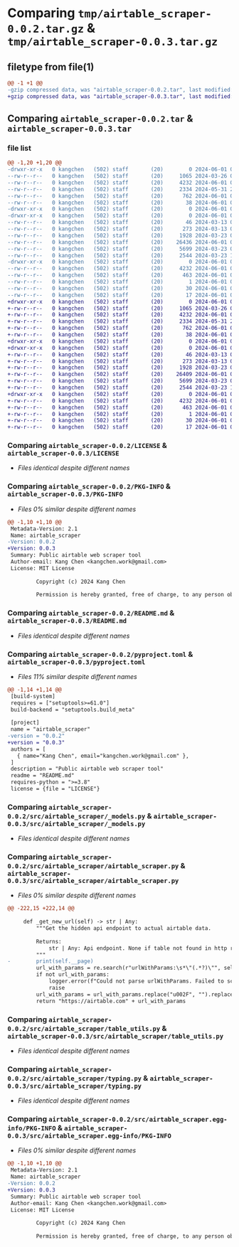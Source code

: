 # Comparing `tmp/airtable_scraper-0.0.2.tar.gz` & `tmp/airtable_scraper-0.0.3.tar.gz`

## filetype from file(1)

```diff
@@ -1 +1 @@
-gzip compressed data, was "airtable_scraper-0.0.2.tar", last modified: Sat Jun  1 01:11:05 2024, max compression
+gzip compressed data, was "airtable_scraper-0.0.3.tar", last modified: Sat Jun  1 01:20:12 2024, max compression
```

## Comparing `airtable_scraper-0.0.2.tar` & `airtable_scraper-0.0.3.tar`

### file list

```diff
@@ -1,20 +1,20 @@
-drwxr-xr-x   0 kangchen   (502) staff       (20)        0 2024-06-01 01:11:05.544356 airtable_scraper-0.0.2/
--rw-r--r--   0 kangchen   (502) staff       (20)     1065 2024-03-26 01:56:57.000000 airtable_scraper-0.0.2/LICENSE
--rw-r--r--   0 kangchen   (502) staff       (20)     4232 2024-06-01 01:11:05.544129 airtable_scraper-0.0.2/PKG-INFO
--rw-r--r--   0 kangchen   (502) staff       (20)     2334 2024-05-31 22:39:25.000000 airtable_scraper-0.0.2/README.md
--rw-r--r--   0 kangchen   (502) staff       (20)      762 2024-06-01 01:10:54.000000 airtable_scraper-0.0.2/pyproject.toml
--rw-r--r--   0 kangchen   (502) staff       (20)       38 2024-06-01 01:11:05.544398 airtable_scraper-0.0.2/setup.cfg
-drwxr-xr-x   0 kangchen   (502) staff       (20)        0 2024-06-01 01:11:05.539848 airtable_scraper-0.0.2/src/
-drwxr-xr-x   0 kangchen   (502) staff       (20)        0 2024-06-01 01:11:05.542443 airtable_scraper-0.0.2/src/airtable_scraper/
--rw-r--r--   0 kangchen   (502) staff       (20)       46 2024-03-13 09:43:11.000000 airtable_scraper-0.0.2/src/airtable_scraper/__init__.py
--rw-r--r--   0 kangchen   (502) staff       (20)      273 2024-03-13 09:46:08.000000 airtable_scraper-0.0.2/src/airtable_scraper/_logger_config.py
--rw-r--r--   0 kangchen   (502) staff       (20)     1928 2024-03-23 06:52:59.000000 airtable_scraper-0.0.2/src/airtable_scraper/_models.py
--rw-r--r--   0 kangchen   (502) staff       (20)    26436 2024-06-01 01:03:07.000000 airtable_scraper-0.0.2/src/airtable_scraper/airtable_scraper.py
--rw-r--r--   0 kangchen   (502) staff       (20)     5699 2024-03-23 08:23:42.000000 airtable_scraper-0.0.2/src/airtable_scraper/table_utils.py
--rw-r--r--   0 kangchen   (502) staff       (20)     2544 2024-03-23 12:27:14.000000 airtable_scraper-0.0.2/src/airtable_scraper/typing.py
-drwxr-xr-x   0 kangchen   (502) staff       (20)        0 2024-06-01 01:11:05.543823 airtable_scraper-0.0.2/src/airtable_scraper.egg-info/
--rw-r--r--   0 kangchen   (502) staff       (20)     4232 2024-06-01 01:11:05.000000 airtable_scraper-0.0.2/src/airtable_scraper.egg-info/PKG-INFO
--rw-r--r--   0 kangchen   (502) staff       (20)      463 2024-06-01 01:11:05.000000 airtable_scraper-0.0.2/src/airtable_scraper.egg-info/SOURCES.txt
--rw-r--r--   0 kangchen   (502) staff       (20)        1 2024-06-01 01:11:05.000000 airtable_scraper-0.0.2/src/airtable_scraper.egg-info/dependency_links.txt
--rw-r--r--   0 kangchen   (502) staff       (20)       30 2024-06-01 01:11:05.000000 airtable_scraper-0.0.2/src/airtable_scraper.egg-info/requires.txt
--rw-r--r--   0 kangchen   (502) staff       (20)       17 2024-06-01 01:11:05.000000 airtable_scraper-0.0.2/src/airtable_scraper.egg-info/top_level.txt
+drwxr-xr-x   0 kangchen   (502) staff       (20)        0 2024-06-01 01:20:12.975076 airtable_scraper-0.0.3/
+-rw-r--r--   0 kangchen   (502) staff       (20)     1065 2024-03-26 01:56:57.000000 airtable_scraper-0.0.3/LICENSE
+-rw-r--r--   0 kangchen   (502) staff       (20)     4232 2024-06-01 01:20:12.974808 airtable_scraper-0.0.3/PKG-INFO
+-rw-r--r--   0 kangchen   (502) staff       (20)     2334 2024-05-31 22:39:25.000000 airtable_scraper-0.0.3/README.md
+-rw-r--r--   0 kangchen   (502) staff       (20)      762 2024-06-01 01:19:19.000000 airtable_scraper-0.0.3/pyproject.toml
+-rw-r--r--   0 kangchen   (502) staff       (20)       38 2024-06-01 01:20:12.975126 airtable_scraper-0.0.3/setup.cfg
+drwxr-xr-x   0 kangchen   (502) staff       (20)        0 2024-06-01 01:20:12.971208 airtable_scraper-0.0.3/src/
+drwxr-xr-x   0 kangchen   (502) staff       (20)        0 2024-06-01 01:20:12.972879 airtable_scraper-0.0.3/src/airtable_scraper/
+-rw-r--r--   0 kangchen   (502) staff       (20)       46 2024-03-13 09:43:11.000000 airtable_scraper-0.0.3/src/airtable_scraper/__init__.py
+-rw-r--r--   0 kangchen   (502) staff       (20)      273 2024-03-13 09:46:08.000000 airtable_scraper-0.0.3/src/airtable_scraper/_logger_config.py
+-rw-r--r--   0 kangchen   (502) staff       (20)     1928 2024-03-23 06:52:59.000000 airtable_scraper-0.0.3/src/airtable_scraper/_models.py
+-rw-r--r--   0 kangchen   (502) staff       (20)    26409 2024-06-01 01:15:24.000000 airtable_scraper-0.0.3/src/airtable_scraper/airtable_scraper.py
+-rw-r--r--   0 kangchen   (502) staff       (20)     5699 2024-03-23 08:23:42.000000 airtable_scraper-0.0.3/src/airtable_scraper/table_utils.py
+-rw-r--r--   0 kangchen   (502) staff       (20)     2544 2024-03-23 12:27:14.000000 airtable_scraper-0.0.3/src/airtable_scraper/typing.py
+drwxr-xr-x   0 kangchen   (502) staff       (20)        0 2024-06-01 01:20:12.974490 airtable_scraper-0.0.3/src/airtable_scraper.egg-info/
+-rw-r--r--   0 kangchen   (502) staff       (20)     4232 2024-06-01 01:20:12.000000 airtable_scraper-0.0.3/src/airtable_scraper.egg-info/PKG-INFO
+-rw-r--r--   0 kangchen   (502) staff       (20)      463 2024-06-01 01:20:12.000000 airtable_scraper-0.0.3/src/airtable_scraper.egg-info/SOURCES.txt
+-rw-r--r--   0 kangchen   (502) staff       (20)        1 2024-06-01 01:20:12.000000 airtable_scraper-0.0.3/src/airtable_scraper.egg-info/dependency_links.txt
+-rw-r--r--   0 kangchen   (502) staff       (20)       30 2024-06-01 01:20:12.000000 airtable_scraper-0.0.3/src/airtable_scraper.egg-info/requires.txt
+-rw-r--r--   0 kangchen   (502) staff       (20)       17 2024-06-01 01:20:12.000000 airtable_scraper-0.0.3/src/airtable_scraper.egg-info/top_level.txt
```

### Comparing `airtable_scraper-0.0.2/LICENSE` & `airtable_scraper-0.0.3/LICENSE`

 * *Files identical despite different names*

### Comparing `airtable_scraper-0.0.2/PKG-INFO` & `airtable_scraper-0.0.3/PKG-INFO`

 * *Files 0% similar despite different names*

```diff
@@ -1,10 +1,10 @@
 Metadata-Version: 2.1
 Name: airtable_scraper
-Version: 0.0.2
+Version: 0.0.3
 Summary: Public airtable web scraper tool
 Author-email: Kang Chen <kangchen.work@gmail.com>
 License: MIT License
         
         Copyright (c) 2024 Kang Chen
         
         Permission is hereby granted, free of charge, to any person obtaining a copy
```

### Comparing `airtable_scraper-0.0.2/README.md` & `airtable_scraper-0.0.3/README.md`

 * *Files identical despite different names*

### Comparing `airtable_scraper-0.0.2/pyproject.toml` & `airtable_scraper-0.0.3/pyproject.toml`

 * *Files 11% similar despite different names*

```diff
@@ -1,14 +1,14 @@
 [build-system]
 requires = ["setuptools>=61.0"]
 build-backend = "setuptools.build_meta"
 
 [project]
 name = "airtable_scraper"
-version = "0.0.2"
+version = "0.0.3"
 authors = [
   { name="Kang Chen", email="kangchen.work@gmail.com" },
 ]
 description = "Public airtable web scraper tool"
 readme = "README.md"
 requires-python = ">=3.8"
 license = {file = "LICENSE"}
```

### Comparing `airtable_scraper-0.0.2/src/airtable_scraper/_models.py` & `airtable_scraper-0.0.3/src/airtable_scraper/_models.py`

 * *Files identical despite different names*

### Comparing `airtable_scraper-0.0.2/src/airtable_scraper/airtable_scraper.py` & `airtable_scraper-0.0.3/src/airtable_scraper/airtable_scraper.py`

 * *Files 0% similar despite different names*

```diff
@@ -222,15 +222,14 @@
 
     def _get_new_url(self) -> str | Any:
         """Get the hidden api endpoint to actual airtable data.
 
         Returns:
             str | Any: Api endpoint. None if table not found in http response
         """
-        print(self.__page)
         url_with_params = re.search(r"urlWithParams:\s*\"(.*?)\"", self.__page).group(1)
         if not url_with_params:
             logger.error(f"Could not parse urlWithParams. Failed to scrape table: {self._url}")
             raise
         url_with_params = url_with_params.replace("u002F", "").replace("\\", "/")
         return "https://airtable.com" + url_with_params
```

### Comparing `airtable_scraper-0.0.2/src/airtable_scraper/table_utils.py` & `airtable_scraper-0.0.3/src/airtable_scraper/table_utils.py`

 * *Files identical despite different names*

### Comparing `airtable_scraper-0.0.2/src/airtable_scraper/typing.py` & `airtable_scraper-0.0.3/src/airtable_scraper/typing.py`

 * *Files identical despite different names*

### Comparing `airtable_scraper-0.0.2/src/airtable_scraper.egg-info/PKG-INFO` & `airtable_scraper-0.0.3/src/airtable_scraper.egg-info/PKG-INFO`

 * *Files 0% similar despite different names*

```diff
@@ -1,10 +1,10 @@
 Metadata-Version: 2.1
 Name: airtable_scraper
-Version: 0.0.2
+Version: 0.0.3
 Summary: Public airtable web scraper tool
 Author-email: Kang Chen <kangchen.work@gmail.com>
 License: MIT License
         
         Copyright (c) 2024 Kang Chen
         
         Permission is hereby granted, free of charge, to any person obtaining a copy
```

